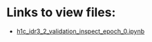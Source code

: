 # Links to view files:

* [h1c_idr3_2_validation_inspect_epoch_0.ipynb](https://nbviewer.jupyter.org/github/HERA-Team/h1c_idr3_validation_notebooks/blob/main/lst_bin_inspect/h1c_idr3_2_validation_inspect_epoch_0.ipynb)